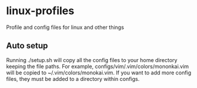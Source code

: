 # linux-profiles
Profile and config files for linux and other things

## Auto setup
Running ./setup.sh will copy all the config files to your home directory keeping the 
file paths. For example, configs/vim/.vim/colors/mononkai.vim will be copied to ~/.vim/colors/monokai.vim.
If you want to add more config files, they must be added to a directory within configs.
